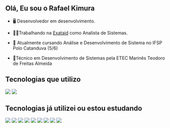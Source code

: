 ## Olá, Eu sou o Rafael Kimura 

- 🖥️ Desenvolvedor em desenvolvimento.

- 🧑‍💻Trabalhando na [Exataid](https://www.exataid.com.br/) como Analista de Sistemas.

- 📖 Atualmente cursando Análise e Desenvolvimento de Sistema no IFSP Polo Catanduva (5/6)

- 📕Técnico em Desenvolvimento de Sistemas pela ETEC Marinês Teodoro de Freitas Almeida

## Tecnologias que utilizo
![](https://img.shields.io/badge/Java-ED8B00?style=for-the-badge&logo=openjdk&logoColor=white)
![](https://img.shields.io/badge/Android-3DDC84?style=for-the-badge&logo=android&logoColor=white)

## Tecnologias já utilizei ou estou estudando
![](https://img.shields.io/badge/Spring-6DB33F?style=for-the-badge&logo=spring&logoColor=white)
![](https://img.shields.io/badge/JavaScript-F7DF1E?style=for-the-badge&logo=javascript&logoColor=black)
![](https://img.shields.io/badge/HTML5-E34F26?style=for-the-badge&logo=html5&logoColor=white)
![](https://img.shields.io/badge/CSS3-1572B6?style=for-the-badge&logo=css3&logoColor=white)
![](https://img.shields.io/badge/React_Native-20232A?style=for-the-badge&logo=react&logoColor=61DAFB)
![](https://img.shields.io/badge/Python-3776AB?style=for-the-badge&logo=python&logoColor=white)
![](https://img.shields.io/badge/Django-092E20?style=for-the-badge&logo=django&logoColor=white)
![](https://img.shields.io/badge/PostgreSQL-316192?style=for-the-badge&logo=postgresql&logoColor=white)
![](https://img.shields.io/badge/SQLite-07405E?style=for-the-badge&logo=sqlite&logoColor=white)

